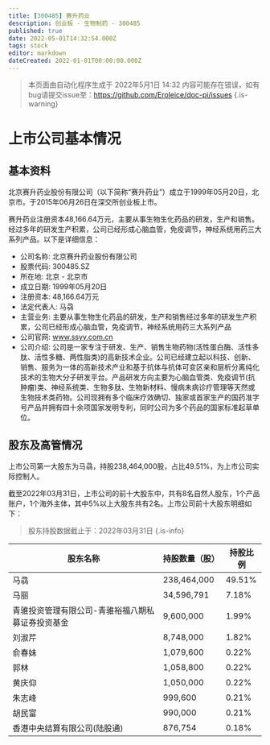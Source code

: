 ```yaml
---
title: [300485] 赛升药业
description: 创业板 - 生物制药 - 300485
published: true
date: 2022-05-01T14:32:54.000Z
tags: stock
editor: markdown
dateCreated: 2022-01-01T00:00:00.000Z
---
```


> 本页面由自动化程序生成于 2022年5月1日 14:32
> 内容可能存在错误，如有bug请提交issue至：https://github.com/Eroleice/doc-pi/issues
{.is-warning}

# 上市公司基本情况

## 基本资料

北京赛升药业股份有限公司（以下简称“赛升药业”）成立于1999年05月20日，北京市。于2015年06月26日在深交所创业板上市。

赛升药业注册资本48,166.64万元，主要从事生物生化药品的研发，生产和销售。经过多年的研发生产积累，公司已经形成心脑血管，免疫调节，神经系统用药三大系列产品。以下是详细信息：

- 公司名称: 北京赛升药业股份有限公司
- 股票代码: 300485.SZ
- 所在地: 北京 - 北京市
- 成立日期: 1999年05月20日
- 注册资本: 48,166.64万元
- 法定代表人: 马骉
- 主营业务: 主要从事生物生化药品的研发，生产和销售经过多年的研发生产积累，公司已经形成心脑血管，免疫调节，神经系统用药三大系列产品
- 公司官网: www.ssyy.com.cn
- 公司介绍: 公司是一家专注于研发、生产、销售生物药物(活性蛋白酶、活性多肽、活性多糖、两性脂类)的高新技术企业。公司已经建立起以科技、创新、销售、服务为一体的高新技术产业和基于抗体与抗体可变区亲和层析分离纯化技术的生物大分子研发平台。产品研发方向主要为心脑血管类、免疫调节(抗肿瘤)类、神经系统类、生物多肽、生物新材料、慢病未病诊疗管理等天然或生物技术类药物。公司现拥有多个临床疗效确切、独家或首家生产的国药准字号产品并拥有四十余项国家发明专利，同时公司为多个药品的国家标准起草单位。


## 股东及高管情况

上市公司第一大股东为马骉，持股238,464,000股，占比49.51%，为上市公司实际控制人。

截至2022年03月31日，上市公司的前十大股东中，共有8名自然人股东，1个产品账户，1个海外主体，其中5%以上大股东共有2名。上市公司前十大股东明细如下：

> 股东持股数据截止于：2022年03月31日
{.is-info}

| 股东名称 | 持股数量（股） | 持股比例 |
| --- | --- | --- |
| 马骉 | 238,464,000 | 49.51% |
| 马丽 | 34,596,791 | 7.18% |
| 青骓投资管理有限公司-青骓裕福八期私募证券投资基金 | 9,600,000 | 1.99% |
| 刘淑芹 | 8,748,000 | 1.82% |
| 俞春妹 | 1,079,600 | 0.22% |
| 郭林 | 1,058,800 | 0.22% |
| 黄庆仰 | 1,050,000 | 0.22% |
| 朱志峰 | 999,600 | 0.21% |
| 胡民富 | 990,000 | 0.21% |
| 香港中央结算有限公司(陆股通) | 876,754 | 0.18% |




